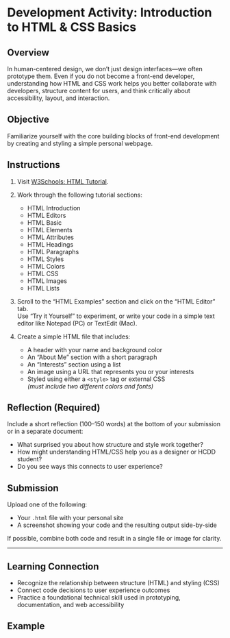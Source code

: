 # Development Activity: Introduction to HTML & CSS Basics

## Overview

In human-centered design, we don’t just design interfaces—we often prototype them. Even if you do not become a front-end developer, understanding how HTML and CSS work helps you better collaborate with developers, structure content for users, and think critically about accessibility, layout, and interaction.

## Objective

Familiarize yourself with the core building blocks of front-end development by creating and styling a simple personal webpage.

## Instructions

1. Visit [W3Schools: HTML Tutorial](https://www.w3schools.com/html/).
2. Work through the following tutorial sections:
   - HTML Introduction  
   - HTML Editors  
   - HTML Basic  
   - HTML Elements  
   - HTML Attributes  
   - HTML Headings  
   - HTML Paragraphs  
   - HTML Styles  
   - HTML Colors  
   - HTML CSS  
   - HTML Images  
   - HTML Lists  

3. Scroll to the “HTML Examples” section and click on the “HTML Editor” tab.  
   Use “Try it Yourself” to experiment, or write your code in a simple text editor like Notepad (PC) or TextEdit (Mac).

4. Create a simple HTML file that includes:
   - A header with your name and background color
   - An “About Me” section with a short paragraph
   - An “Interests” section using a list
   - An image using a URL that represents you or your interests
   - Styled using either a `<style>` tag or external CSS  
     _(must include two different colors and fonts)_

## Reflection (Required)

Include a short reflection (100–150 words) at the bottom of your submission or in a separate document:

- What surprised you about how structure and style work together?
- How might understanding HTML/CSS help you as a designer or HCDD student?
- Do you see ways this connects to user experience?

## Submission

Upload one of the following:
- Your `.html` file with your personal site
- A screenshot showing your code and the resulting output side-by-side

If possible, combine both code and result in a single file or image for clarity.

---

## Learning Connection

- Recognize the relationship between structure (HTML) and styling (CSS)
- Connect code decisions to user experience outcomes
- Practice a foundational technical skill used in prototyping, documentation, and web accessibility

## Example


